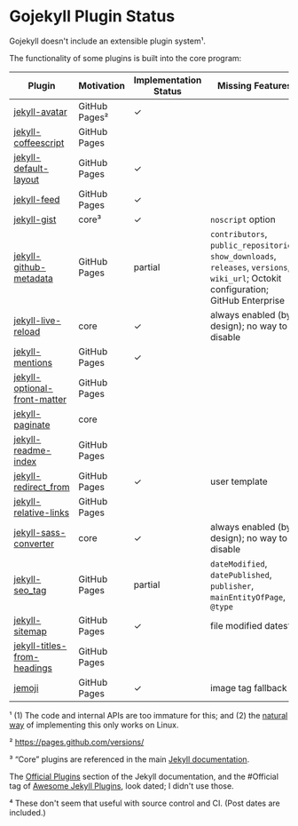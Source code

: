 # Gojekyll Plugin Status

Gojekyll doesn't include an extensible plugin system¹.

The functionality of some plugins is built into the core program:

| Plugin                                                       | Motivation    | Implementation Status | Missing Features                                                                                                                      |
|--------------------------------------------------------------|---------------|-----------------------|---------------------------------------------------------------------------------------------------------------------------------------|
| [jekyll-avatar][jekyll-avatar]                               | GitHub Pages² | ✓                     |                                                                                                                                       |
| [jekyll-coffeescript][jekyll-coffeescript]                   | GitHub Pages  |                       |                                                                                                                                       |
| [jekyll-default-layout][jekyll-default-layout]               | GitHub Pages  | ✓                     |                                                                                                                                       |
| [jekyll-feed][jekyll-feed]                                   | GitHub Pages  | ✓                     |                                                                                                                                       |
| [jekyll-gist][jekyll-gist]                                   | core³         | ✓                     | `noscript` option                                                                                                                     |
| [jekyll-github-metadata][jekyll-github-metadata]             | GitHub Pages  | partial               | `contributors`, `public_repositories`, `show_downloads`, `releases`, `versions`, `wiki_url`; Octokit configuration; GitHub Enterprise |
| [jekyll-live-reload][jekyll-live-reload]                     | core          | ✓                     | always enabled (by design); no way to disable                                                                                         |
| [jekyll-mentions][jekyll-mentions]                           | GitHub Pages  | ✓                     |                                                                                                                                       |
| [jekyll-optional-front-matter][jekyll-optional-front-matter] | GitHub Pages  |                       |                                                                                                                                       |
| [jekyll-paginate][jekyll-paginate]                           | core          |                       |                                                                                                                                       |
| [jekyll-readme-index][jekyll-readme-index]                   | GitHub Pages  |                       |                                                                                                                                       |
| [jekyll-redirect_from][jekyll-redirect_from]                 | GitHub Pages  | ✓                     | user template                                                                                                                         |
| [jekyll-relative-links][jekyll-relative-links]               | GitHub Pages  |                       |                                                                                                                                       |
| [jekyll-sass-converter][jekyll-sass-converter]               | core          | ✓                     | always enabled (by design); no way to disable                                                                                         |
| [jekyll-seo_tag][jekyll-seo_tag]                             | GitHub Pages  | partial               | `dateModified`, `datePublished`, `publisher`, `mainEntityOfPage`, `@type`                                                             |
| [jekyll-sitemap][jekyll-sitemap]                             | GitHub Pages  | ✓                     | file modified dates⁴                                                                                                                  |
| [jekyll-titles-from-headings][jekyll-titles-from-headings]   | GitHub Pages  |                       |                                                                                                                                       |
| [jemoji][jemoji]                                             | GitHub Pages  | ✓                     | image tag fallback                                                                                                                    |

¹ (1) The code and internal APIs are too immature for this; and (2) the [natural way](https://golang.org/pkg/plugin/) of implementing this only works on Linux.

² <https://pages.github.com/versions/>

³ “Core” plugins are referenced in the main [Jekyll documentation](https://jekyllrb.com/docs/home/).

The [Official Plugins](https://jekyllrb.com/docs/plugins/#available-plugins) section of the Jekyll documentation, and the #Official tag of [Awesome Jekyll Plugins](https://github.com/planetjekyll/awesome-jekyll-plugins), look dated; I didn't use those.

⁴ These don't seem that useful with source control and CI. (Post dates are included.)

[jekyll-avatar]: https://github.com/benbalter/jekyll-avatar
[jekyll-coffeescript]: https://github.com/jekyll/jekyll-coffeescript
[jekyll-default-layout]: https://github.com/benbalter/jekyll-default-layout
[jekyll-feed]: https://github.com/jekyll/jekyll-feed
[jekyll-gist]: https://github.com/jekyll/jekyll-gist
[jekyll-github-metadata]: https://github.com/parkr/github-metadata
[jekyll-live-reload]: https://github.com/RobertDeRose/jekyll-livereload
[jekyll-mentions]: https://github.com/jekyll/jekyll-mentions
[jekyll-optional-front-matter]: https://github.com/benbalter/jekyll-optional-front-matter
[jekyll-paginate]: https://github.com/jekyll/jekyll-paginate
[jekyll-readme-index]: https://github.com/benbalter/jekyll-readme-index
[jekyll-redirect_from]: https://github.com/jekyll/jekyll-redirect-from
[jekyll-relative-links]: https://github.com/benbalter/jekyll-relative-links
[jekyll-sass-converter]: https://github.com/jekyll/jekyll-sass-converter
[jekyll-seo_tag]: https://github.com/jekyll/jekyll-seo-tag
[jekyll-sitemap]: https://github.com/jekyll/jekyll-sitemap
[jekyll-titles-from-headings]: https://github.com/benbalter/jekyll-titles-from-headings
[jemoji]: https://github.com/jekyll/jemoji
